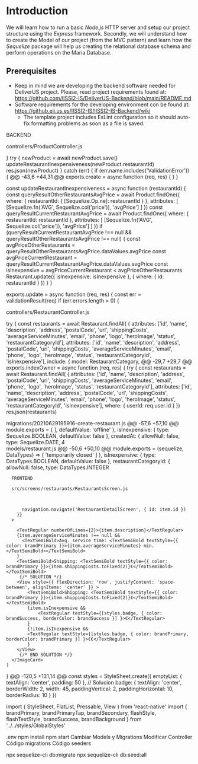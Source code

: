 # Introduction
We will learn how to run a basic _Node.js_ HTTP server and setup our project structure using the _Express_ framework.
Secondly, we will understand how to create the Model of our project (from the MVC pattern) and learn how the _Sequelize_ package will help us creating the relational database schema and perform operations on the Maria Database.
## Prerequisites
* Keep in mind we are developing the backend software needed for DeliverUS project. Please, read project requirements found at: https://github.com/IISSI2-IS/DeliverUS-Backend/blob/main/README.md
* Software requirements for the developing environment con be found at: https://github.eii.us.es/IISSI2-IS/IISSI2-IS-Backend/wiki
  * The template project includes EsLint configuration so it should auto-fix formatting problems as soon as a file is saved.






BACKEND

controllers/ProductController.js

  }
    try {
      newProduct = await newProduct.save()
      updateRestaurantInexpensiveness(newProduct.restaurantId)
      res.json(newProduct)
    } catch (err) {
      if (err.name.includes('ValidationError')) {
@@ -43,6 +44,31 @@ exports.create = async function (req, res) {
  }
}

const updateRestaurantInexpensiveness = async function (restaurantId) {
  const queryResultOtherRestaurantsAvgPrice = await Product.findOne({
    where: {
      restaurantId: { [Sequelize.Op.ne]: restaurantId }
    },
    attributes: [
      [Sequelize.fn('AVG', Sequelize.col('price')), 'avgPrice']
    ]
  })
  const queryResultCurrentRestaurantAvgPrice = await Product.findOne({
    where: {
      restaurantId: restaurantId
    },
    attributes: [
      [Sequelize.fn('AVG', Sequelize.col('price')), 'avgPrice']
    ]
  })
  if (queryResultCurrentRestaurantAvgPrice !== null && queryResultOtherRestaurantsAvgPrice !== null) {
    const avgPriceOtherRestaurants = queryResultOtherRestaurantsAvgPrice.dataValues.avgPrice
    const avgPriceCurrentRestaurant = queryResultCurrentRestaurantAvgPrice.dataValues.avgPrice
    const isInexpensive = avgPriceCurrentRestaurant < avgPriceOtherRestaurants
    Restaurant.update({ isInexpensive: isInexpensive }, { where: { id: restaurantId } })
  }
}

exports.update = async function (req, res) {
  const err = validationResult(req)
  if (err.errors.length > 0) {






controllers/RestaurantController.js


try {
    const restaurants = await Restaurant.findAll(
      {
        attributes: ['id', 'name', 'description', 'address', 'postalCode', 'url', 'shippingCosts', 'averageServiceMinutes', 'email', 'phone', 'logo', 'heroImage', 'status', 'restaurantCategoryId'],
        attributes: ['id', 'name', 'description', 'address', 'postalCode', 'url', 'shippingCosts', 'averageServiceMinutes', 'email', 'phone', 'logo', 'heroImage', 'status', 'restaurantCategoryId', 'isInexpensive'],
        include:
      {
        model: RestaurantCategory,
@@ -29,7 +29,7 @@ exports.indexOwner = async function (req, res) {
  try {
    const restaurants = await Restaurant.findAll(
      {
        attributes: ['id', 'name', 'description', 'address', 'postalCode', 'url', 'shippingCosts', 'averageServiceMinutes', 'email', 'phone', 'logo', 'heroImage', 'status', 'restaurantCategoryId'],
        attributes: ['id', 'name', 'description', 'address', 'postalCode', 'url', 'shippingCosts', 'averageServiceMinutes', 'email', 'phone', 'logo', 'heroImage', 'status', 'restaurantCategoryId', 'isInexpensive'],
        where: { userId: req.user.id }
      })
    res.json(restaurants)
    
    
    
    
     
migrations/20210629195916-create-restaurant.js
@@ -57,6 +57,10 @@ module.exports = {
        ],
        defaultValue: 'offline'
      },
      isInexpensive: {
        type: Sequelize.BOOLEAN,
        defaultValue: false
      },
      createdAt: {
        allowNull: false,
        type: Sequelize.DATE,
  4  
models/restaurant.js
@@ -50,6 +50,10 @@ module.exports = (sequelize, DataTypes) => {
        'temporarily closed'
      ]
    },
    isInexpensive: {
      type: DataTypes.BOOLEAN,
      defaultValue: false
    },
    restaurantCategoryId: {
      allowNull: false,
      type: DataTypes.INTEGER
      
      
      
      
      
      
      
      
      
      
      
      FRONTEND
      
      src/screens/restaurants/RestaurantsScreen.js
      
      
      
          navigation.navigate('RestaurantDetailScreen', { id: item.id })
        }}
      >

        <TextRegular numberOfLines={2}>{item.description}</TextRegular>
        {item.averageServiceMinutes !== null &&
          <TextSemiBold>Avg. service time: <TextSemiBold textStyle={{ color: brandPrimary }}>{item.averageServiceMinutes} min.</TextSemiBold></TextSemiBold>
        }
        <TextSemiBold>Shipping: <TextSemiBold textStyle={{ color: brandPrimary }}>{item.shippingCosts.toFixed(2)}€</TextSemiBold></TextSemiBold>
         {/* SOLUTION */}
        <View style={{ flexDirection: 'row', justifyContent: 'space-between', alignItems: 'center' }} >
            <TextSemiBold>Shipping: <TextSemiBold textStyle={{ color: brandPrimary }}>{item.shippingCosts.toFixed(2)}€</TextSemiBold></TextSemiBold>
            {item.isInexpensive &&
                <TextRegular textStyle={[styles.badge, { color: brandSuccess, borderColor: brandSuccess }] }>€</TextRegular>
            }
            {!item.isInexpensive &&
            <TextRegular textStyle={[styles.badge, { color: brandPrimary, borderColor: brandPrimary }] }>€€</TextRegular>
            }
        </View>
         {/* END SOLUTION */}
      </ImageCard>
    )
  }
@@ -120,5 +131,14 @@ const styles = StyleSheet.create({
  emptyList: {
    textAlign: 'center',
    padding: 50
  },
  // Solucion
  badge: {
    textAlign: 'center',
    borderWidth: 2,
    width: 45,
    paddingVertical: 2,
    paddingHorizontal: 10,
    borderRadius: 10
  }
})




import { StyleSheet, FlatList, Pressable, View } from 'react-native'
import { brandPrimary, brandPrimaryTap, brandSecondary, flashStyle, flashTextStyle, brandSuccess, brandBackground } from '../../styles/GlobalStyles'




.env
npm install
npm start 
Cambiar Models y Migrations
Modificar Controller
Código migrations
Código seeders


npx sequelize-cli db:migrate
npx sequelize-cli db:seed:all



